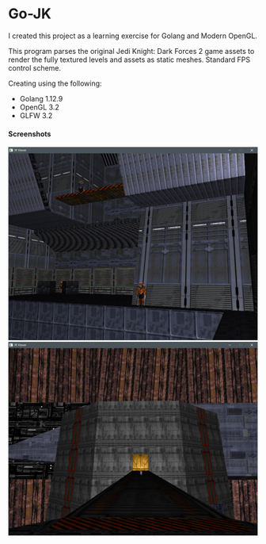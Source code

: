 Go-JK
================

I created this project as a learning exercise for Golang and Modern OpenGL.

This program parses the original Jedi Knight: Dark Forces 2 game assets to render the fully textured levels and assets as static meshes. Standard FPS control scheme.

Creating using the following:

- Golang 1.12.9
- OpenGL 3.2
- GLFW 3.2

#### Screenshots ####
![01](/screenshots/01.png "01")
![02](/screenshots/02.png "02")
